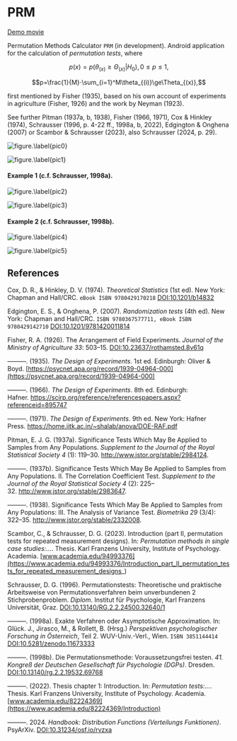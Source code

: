 # PRM

[Demo movie](https://m.youtube.com/watch?v=rSWb_eTAjSk&t=0s)

Permutation Methods Calculator `PRM` (in development). Android application for the calculation of *permutation tests*, where

$$p(x)=p(\theta_{(x)} \ge \Theta_{(x)}|H_0), 0\le p\le1,$$

$$p=\frac{1}{M}⋅\sum_{i=1}^M\theta_{(i)}\ge\Theta_{(x)},$$

first mentioned by Fisher (1935), based on his own account of experiments in agriculture (Fisher, 1926) and the work by Neyman (1923).

See further Pitman (1937a, b, 1938), Fisher (1966, 1971), Cox & Hinkley (1974), Schrausser (1996, p. 4-22 ff., 1998a, b, 2022), Edgington & Onghena (2007) or Scambor & Schrausser (2023), also Schrausser (2024, p. 29).

![figure.\label{pic0}](pic0.jpg)

![figure.\label{pic1}](pic1.jpg)

#### Example 1 (c.f. Schrausser, 1998a).

![figure.\label{pic2}](pic2.jpg)

![figure.\label{pic3}](pic3.jpg)


#### Example 2 (c.f. Schrausser, 1998b).

![figure.\label{pic4}](pic4.jpg)

![figure.\label{pic5}](pic5.jpg)

## References

Cox, D. R., & Hinkley, D. V. (1974). *Theoretical Statistics* (1st ed). New York: Chapman and Hall/CRC. `eBook ISBN 9780429170218` [DOI:10.1201/b14832](https://doi.org/10.1201/b14832)

Edgington, E. S., & Onghena, P. (2007). *Randomization tests* (4th ed). New York: Chapman and Hall/CRC. `ISBN 9780367577711, eBook ISBN 9780429142710` [DOI:10.1201/9781420011814](https://doi.org/10.1201/9781420011814)

Fisher, R. A. (1926). The Arrangement of Field Experiments. *Journal of the Ministry of Agriculture 33*: 503–15. [DOI:10.23637/rothamsted.8v61q](https://doi.org/10.23637/rothamsted.8v61q)

———. (1935). *The Design of Experiments*. 1st ed. Edinburgh: Oliver & Boyd. [https://psycnet.apa.org/record/1939-04964-000](https://psycnet.apa.org/record/1939-04964-000)

———. (1966). *The Design of Experiments*. 8th ed. Edinburgh: Hafner. https://scirp.org/reference/referencespapers.aspx?referenceid=895747

———. (1971). *The Design of Experiments*. 9th ed. New York: Hafner Press. https://home.iitk.ac.in/~shalab/anova/DOE-RAF.pdf

Pitman, E. J. G. (1937a). Significance Tests Which May Be Applied to Samples from Any Populations. *Supplement to the Journal of the Royal Statistical Society 4* (1): 119–30. http://www.jstor.org/stable/2984124.

———. (1937b). Significance Tests Which May Be Applied to Samples from Any Populations. II. The Correlation Coefficient Test. *Supplement to the Journal of the Royal Statistical Society 4* (2): 225–32. http://www.jstor.org/stable/2983647.

———. (1938). Significance Tests Which May Be Applied to Samples from Any Populations: III. The Analysis of Variance Test. *Biometrika 29* (3/4): 322–35. http://www.jstor.org/stable/2332008.

Scambor, C., & Schrausser, D. G. (2023). Introduction (part II, permutation tests for repeated measurement designs).  In:  *Permutation methods in single case studies:...*. Thesis. Karl Franzens University, Institute of Psychology. Academia. [www.academia.edu/94993376](https://www.academia.edu/94993376/Introduction_part_II_permutation_tests_for_repeated_measurement_designs_)

Schrausser, D. G. (1996). Permutationstests: Theoretische und praktische Arbeitsweise von Permutationsverfahren beim unverbundenen 2 Stichprobenproblem. *Diplom*. Institut für Psychologie, Karl Franzens Universität, Graz. [DOI:10.13140/RG.2.2.24500.32640/1](https://zenodo.org/records/11529663)

———. (1998a). Exakte Verfahren oder Asymptotische Approximation. In: Glück. J., Jirasco, M., & Rollett, B. (Hrsg.) *Perspektiven psychologischer Forschung in Österreich*, Teil 2. WUV-Univ.-Verl., Wien. `ISBN 3851144414` [DOI:10.5281/zenodo.11673333](https://doi.org/10.5281/zenodo.11673333)

———. (1998b). Die Permutationsmethode: Voraussetzungsfrei testen. *41. Kongreß der Deutschen Gesellschaft für Psychologie (DGPs)*. Dresden. [DOI:10.13140/rg.2.2.19532.69768 ](http://doi.org/10.13140/rg.2.2.19532.69768)

———. (2022). Thesis chapter 1: Introduction. In: *Permutation tests:...*. Thesis. Karl Franzens University, Institute of Psychology. Academia. [www.academia.edu/82224369](https://www.academia.edu/82224369/Introduction)

———. 2024. *Handbook: Distribution Functions (Verteilungs Funktionen)*. PsyArXiv. [DOI:10.31234/osf.io/rvzxa](https://doi.org/10.31234/osf.io/rvzxa)
